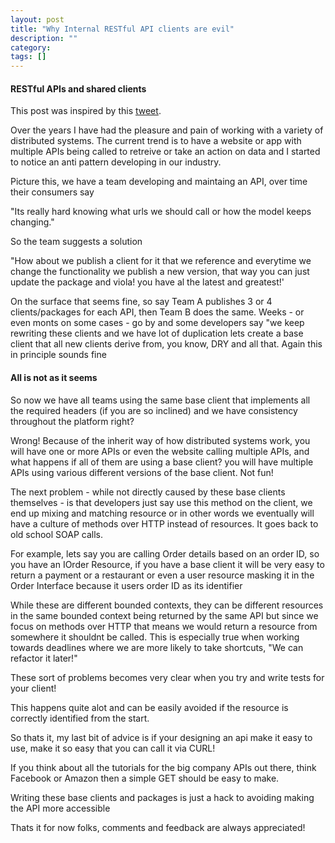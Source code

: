 ```yaml
---
layout: post
title: "Why Internal RESTful API clients are evil"
description: ""
category:
tags: []
---
```

#### RESTful APIs and shared clients

This post was inspired by this [tweet](https://twitter.com/mbazydlo/status/722787637719920640). 

Over the years I have had the pleasure and pain of working with a variety of distributed systems. The current trend is to have a website or app with multiple APIs being called to retreive or take an action on data and I started to notice an anti pattern developing in our industry. 

Picture this, we have a team developing and maintaing an API, over time their consumers say 

"Its really hard knowing what urls we should call or how the model keeps changing." 

So the team suggests a solution 

"How about we publish a client for it that we reference and everytime we change the functionality we publish a new version, that way you can just update the package and viola! you have al the latest and greatest!'

On the surface that seems fine, so say Team A publishes 3 or 4 clients/packages for each API, then Team B does the same. Weeks - or even monts on some cases - go by and some developers say "we keep rewriting these clients and we have lot of duplication lets create a base client that all new clients derive from, you know, DRY and all that. Again this in principle sounds fine

#### All is not as it seems
 
 So now we have all teams using the same base client that implements all the required headers (if you are so inclined) and we have consistency throughout the platform right?
 
 Wrong! Because of the inherit way of how distributed systems work, you will have one or more APIs or even the website calling multiple APIs, and what happens if all of them are using a base client? you will have multiple APIs using various different versions of the base client. Not fun! 
  
 The next problem - while not directly caused by these base clients themselves - is that developers just say use this method on the client, we end up mixing and matching resource or in other words we eventually will have a culture of methods over HTTP instead of resources. It goes back to old school SOAP calls.
  
 For example, lets say you are calling Order details based on an order ID, so you have an IOrder Resource, if you have a base client it will be very easy to return a payment or a restaurant or even a user resource masking it in the Order Interface because it users order ID as its identifier
 
 While these are different bounded contexts, they can be different resources in the same bounded context being returned by the same API but since we focus on methods over HTTP that means we would return a resource from somewhere it shouldnt be called. This is especially true when working towards deadlines where we are more likely to take shortcuts, "We can refactor it later!"
 
 These sort of problems becomes very clear when you try and write tests for your client!
 
 This happens quite alot and can be easily avoided if the resource is correctly identified from the start.
 
 So thats it, my last bit of advice is if your designing an api make it easy to use, make it so easy that you can call it via CURL! 
 
 If you think about all the tutorials for the big company APIs out there, think Facebook or Amazon then a simple GET should be easy to make.
 
 Writing these base clients and packages is just a hack to avoiding making the API more accessible
 
 Thats it for now folks, comments and feedback are always appreciated!
 
